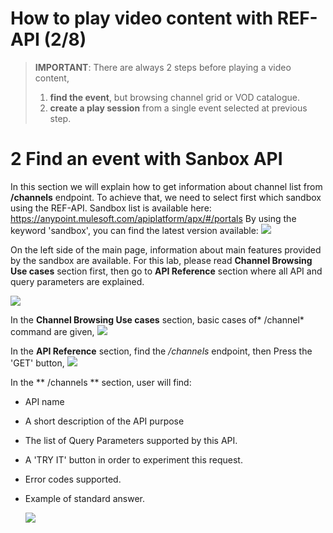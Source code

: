 #  How to play video content with REF-API (2/8)


> 
> **IMPORTANT**: There are always 2 steps before playing a video content,
> 1. **find the event**, but browsing channel grid or VOD catalogue.
> 2. **create a play session** from a single event selected at previous step.
> 


# 2 Find an event with Sanbox API

In this section we will explain how to get information about channel list from **/channels** endpoint.
To achieve that, we need to select first which sandbox using the REF-API.
Sandbox list is available here: https://anypoint.mulesoft.com/apiplatform/apx/#/portals
By using the keyword 'sandbox', you can find the latest version available:
  ![](/posts/files/itk-how-to-play-video-102/assets/images/Start-REF-API-102-01.jpg)<br/>


On  the left side of the main page, information about main features provided by the sandbox are available.
For this lab, please read **Channel Browsing Use cases** section first,
then go to **API Reference** section where all API and query parameters are explained.

  ![](/posts/files/itk-how-to-play-video-102/assets/images/Start-REF-API-102-02.jpg)<br/>

In the **Channel Browsing Use cases** section,
basic cases of* /channel* command are given,
  ![](/posts/files/itk-how-to-play-video-102/assets/images/Start-REF-API-102-16_use_cases.jpg)<br/>



In the **API Reference** section,
find the */channels* endpoint, then Press the 'GET' button,
  ![](/posts/files/itk-how-to-play-video-102/assets/images/Start-REF-API-102-13_refapi.jpg)<br/>



In the ** /channels ** section, user will find:
- API name
- A short description of the API purpose
- The list of Query Parameters supported by this API.
- A 'TRY IT' button in order to experiment this request.
- Error codes supported.
- Example of standard answer.


  ![](/posts/files/itk-how-to-play-video-102/assets/images/Start-REF-API-102-14_channel_api.jpg)<br/>
